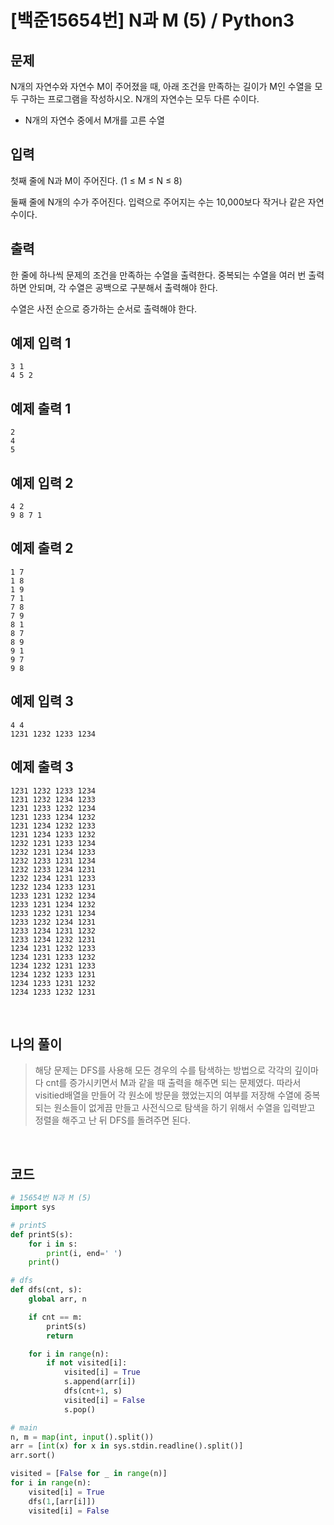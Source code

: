 # [백준15654번] N과 M (5) / Python3

## 문제

N개의 자연수와 자연수 M이 주어졌을 때, 아래 조건을 만족하는 길이가 M인 수열을 모두 구하는 프로그램을 작성하시오. N개의 자연수는 모두 다른 수이다.

- N개의 자연수 중에서 M개를 고른 수열

## 입력

첫째 줄에 N과 M이 주어진다. (1 ≤ M ≤ N ≤ 8)

둘째 줄에 N개의 수가 주어진다. 입력으로 주어지는 수는 10,000보다 작거나 같은 자연수이다.

## 출력

한 줄에 하나씩 문제의 조건을 만족하는 수열을 출력한다. 중복되는 수열을 여러 번 출력하면 안되며, 각 수열은 공백으로 구분해서 출력해야 한다.

수열은 사전 순으로 증가하는 순서로 출력해야 한다.

## 예제 입력 1

```
3 1
4 5 2
```

## 예제 출력 1

```
2
4
5
```

## 예제 입력 2

```
4 2
9 8 7 1
```

## 예제 출력 2

```
1 7
1 8
1 9
7 1
7 8
7 9
8 1
8 7
8 9
9 1
9 7
9 8
```

## 예제 입력 3

```
4 4
1231 1232 1233 1234
```

## 예제 출력 3

```
1231 1232 1233 1234
1231 1232 1234 1233
1231 1233 1232 1234
1231 1233 1234 1232
1231 1234 1232 1233
1231 1234 1233 1232
1232 1231 1233 1234
1232 1231 1234 1233
1232 1233 1231 1234
1232 1233 1234 1231
1232 1234 1231 1233
1232 1234 1233 1231
1233 1231 1232 1234
1233 1231 1234 1232
1233 1232 1231 1234
1233 1232 1234 1231
1233 1234 1231 1232
1233 1234 1232 1231
1234 1231 1232 1233
1234 1231 1233 1232
1234 1232 1231 1233
1234 1232 1233 1231
1234 1233 1231 1232
1234 1233 1232 1231
```

<br>

## 나의 풀이

> 해당 문제는 DFS를 사용해 모든 경우의 수를 탐색하는 방법으로 각각의 깊이마다 cnt를 증가시키면서 M과 같을 때 출력을 해주면 되는 문제였다. 따라서 visitied배열을 만들어 각 원소에 방문을 했었는지의 여부를 저장해 수열에 중복되는 원소들이 없게끔 만들고 사전식으로 탐색을 하기 위해서 수열을 입력받고 정렬을 해주고 난 뒤 DFS를 돌려주면 된다.

<br>

## 코드

```python
# 15654번 N과 M (5)
import sys

# printS
def printS(s):
    for i in s:
        print(i, end=' ')
    print()

# dfs
def dfs(cnt, s):
    global arr, n

    if cnt == m:
        printS(s)
        return

    for i in range(n):
        if not visited[i]: 
            visited[i] = True
            s.append(arr[i])
            dfs(cnt+1, s)
            visited[i] = False
            s.pop()

# main
n, m = map(int, input().split())
arr = [int(x) for x in sys.stdin.readline().split()]
arr.sort()

visited = [False for _ in range(n)]
for i in range(n):
    visited[i] = True
    dfs(1,[arr[i]])
    visited[i] = False

```

